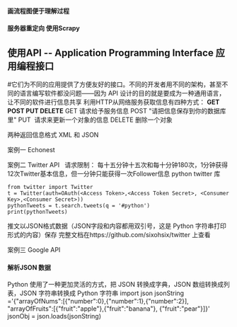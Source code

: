 #### 画流程图便于理解过程

#### 服务器重定向 使用Scrapy 

## 使用API -- Application Programming Interface 应用编程接口
#它们为不同的应用提供了方便友好的接口。不同的开发者用不同的架构，甚至不同的语言编写软件都没问题——因为 API 设计的目的就是要成为一种通用语言，让不同的软件进行信息共享
利用HTTP从网络服务获取信息有四种方式：
**GET
POST
PUT
DELETE**
GET 请求给予服务信息
POST "请把信息保存到你的数据库里"
PUT  请求来更新一个对象的信息
DELETE 删除一个对象

两种返回信息格式 XML 和 JSON

案例一 Echonest

案例二 Twitter API   请求限制： 每十五分钟十五次和每十分钟180次，1分钟获得12次Twitter基本信息，但一分钟只能获得一次Follower信息
python twitter 库
```
from twitter import Twitter
t = Twitter(auth=OAuth(<Access Token>,<Access Token Secret>, <Consumer Key>,<Consumer Secret>))
pythonTweets = t.search.tweets(q = '#python')
print(pythonTweets)
```
推文以JSON格式数据（JSON字段和内容都用双引号，这是 Python 字符串打印形式的内容）保存
完整文档在https://github.com/sixohsix/twitter 上查看

案例三 Google API

#### 解析JSON 数据

Python 使用了一种更加灵活的方式，把 JSON 转换成字典，JSON 数组转换成列表，JSON 字符串转换成 Python 字符串
import json
jsonString ='{"arrayOfNums":[{"number":0},{"number":1},{"number":2}], "arrayOfFruits":[{"fruit":"apple"},{"fruit":"banana"}, {"fruit":"pear"}]}'
jsonObj = json.loads(jsonString)

